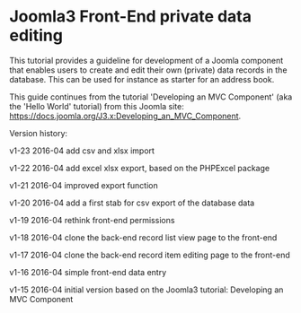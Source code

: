# Joomla3 Front-End private data editing
This tutorial provides a guideline for development of a Joomla component that enables users to create and edit their own (private) data records in the database. This can be used for instance as starter for an address book.

This guide continues from the tutorial 'Developing an MVC Component' (aka the 'Hello World' tutorial) from this Joomla site: https://docs.joomla.org/J3.x:Developing_an_MVC_Component.


Version history:

v1-23 2016-04	add csv and xlsx import

v1-22 2016-04	add excel xlsx export, based on the PHPExcel package

v1-21 2016-04	improved export function

v1-20 2016-04	add a first stab for csv export of the database data

v1-19 2016-04	rethink front-end permissions

v1-18 2016-04	clone the back-end record list view page to the front-end

v1-17 2016-04	clone the back-end record item editing page to the front-end

v1-16 2016-04	simple front-end data entry

v1-15 2016-04	initial version based on the Joomla3 tutorial: Developing an MVC Component 
